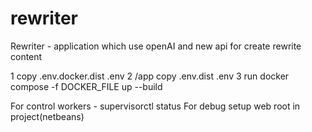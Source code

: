# rewriter
Rewriter - application which use openAI and new api for create rewrite content


1 copy .env.docker.dist .env
2 /app copy .env.dist .env
3 run docker compose -f DOCKER_FILE up --build

For control workers - supervisorctl status
For debug setup web root in project(netbeans)
